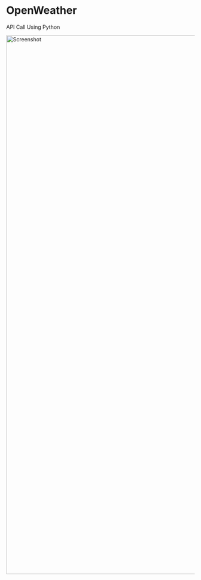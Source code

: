 # OpenWeather

API Call Using Python

<img width="1440" alt="Screenshot" src="https://github.com/Code-Munkeys/OpenWeather/assets/1928315/dc92c790-d023-415d-b437-94d0c740c551">
